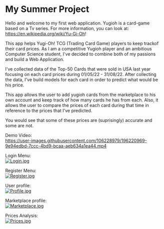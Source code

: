 # My Summer Project

Hello and welcome to my first web application.
Yugioh is a card-game based on a Tv series. For more information, you can look at: https://en.wikipedia.org/wiki/Yu-Gi-Oh!

This app helps Yugi-Oh! TCG (Trading Card Game) players to keep trackof their card prices.
As I am a competitive Yugioh player and an ambitious Computer Science student, I've decided to combine both of my passions and build a Web Application.

I've collected data of the Top-50 Cards that were sold in USA last year focusing on each card prices during 01/05/22 - 31/08/22.
After collecting the data, I've build models for each card in order to predict what would be his price.

This app allows the user to add yugioh cards from the marketplace to his own account and keep track of how many cards he has from each.
Also, it allows the user to compare the prices of each card during that time in reference to the prices that I've predicted.

You would see that some of these prices are (suprisingly) accurate and some are not.

Demo Video: <br/>
https://user-images.githubusercontent.com/106228979/196220969-9e94edbd-7ccc-4bd9-bcaa-aeb634a1ea44.mp4


Login Menu: </br>
[![Login.jpg](https://i.postimg.cc/nM8TLBcz/Login.jpg)](https://postimg.cc/xNRLxkmD)

Register Menu: </br>
[![Register.jpg](https://i.postimg.cc/Mp1RwgQ1/Register.jpg)](https://postimg.cc/jDdCQgvj)

User profile: </br>
[![Profile.jpg](https://i.postimg.cc/WpDwKWXw/Profile.jpg)](https://postimg.cc/23DWLwp1)

Marketplace profile: </br>
[![Marketplace.jpg](https://i.postimg.cc/KvDkstS5/Marketplace.jpg)](https://postimg.cc/tY74sZg1)

Prices Analysis: <br/>
[![Prices.jpg](https://i.postimg.cc/6QkpQQx3/Prices.jpg)](https://postimg.cc/Y4xHnM9K)


